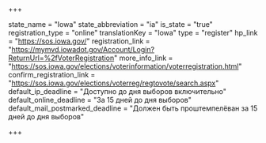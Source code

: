 +++

state_name = "Iowa"
state_abbreviation = "ia"
is_state = "true"
registration_type = "online"
translationKey = "Iowa"
type = "register"
hp_link = "https://sos.iowa.gov/"
registration_link = "https://mymvd.iowadot.gov/Account/Login?ReturnUrl=%2fVoterRegistration"
more_info_link = "https://sos.iowa.gov/elections/voterinformation/voterregistration.html"
confirm_registration_link = "https://sos.iowa.gov/elections/voterreg/regtovote/search.aspx"
default_ip_deadline = "Доступно до дня выборов включительно"
default_online_deadline = "За 15 дней до дня выборов"
default_mail_postmarked_deadline = "Должен быть проштемпелёван за 15 дней до дня выборов"

+++